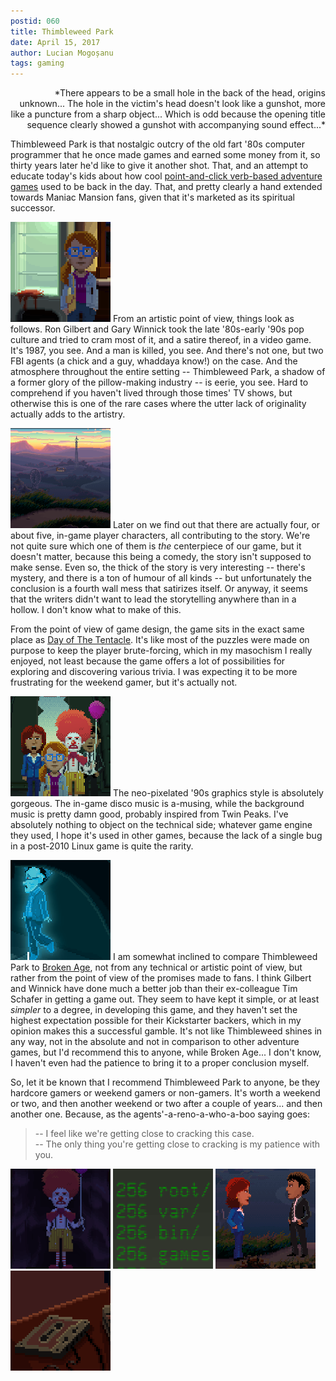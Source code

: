```yaml
---
postid: 060
title: Thimbleweed Park
date: April 15, 2017
author: Lucian Mogoșanu
tags: gaming
---
```


<p style="text-align: right">*There appears to be a small hole in the
back of the head, origins unknown...  
The hole in the victim's head doesn't look like a gunshot,  
more like a puncture from a sharp object...  
Which is odd because the opening title sequence clearly showed a gunshot  
with accompanying sound effect...*</p>

Thimbleweed Park is that nostalgic outcry of the old fart '80s computer
programmer that he once made games and earned some money from it, so
thirty years later he'd like to give it another shot. That, and an
attempt to educate today's kids about how cool
[point-and-click verb-based adventure games][dott] used to be back in
the day. That, and pretty clearly a hand extended towards Maniac Mansion
fans, given that it's marketed as its spiritual successor.

<span class="imgleft"><a href="/uploads/2017/04/thimbleweed-01.png"> <img
class="thumb" src="/uploads/2017/04/thimbleweed-01-thumb.png"
title="She's a pixelated girl in a pixelated world..."
/></a></span>
From an artistic point of view, things look as follows. Ron Gilbert and
Gary Winnick took the late '80s-early '90s pop culture and tried to cram
most of it, and a satire thereof, in a video game. It's 1987, you
see. And a man is killed, you see. And there's not one, but two FBI
agents (a chick and a guy, whaddaya know!) on the case. And the
atmosphere throughout the entire setting -- Thimbleweed Park, a shadow
of a former glory of the pillow-making industry -- is eerie, you
see. Hard to comprehend if you haven't lived through those times' TV
shows, but otherwise this is one of the rare cases where the utter lack
of originality actually adds to the artistry.

<span class="imgright"><a href="/uploads/2017/04/thimbleweed-02.png"> <img
class="thumb" src="/uploads/2017/04/thimbleweed-02-thumb.png"
title="View's lookin' pretty nice."
/></a></span>
Later on we find out that there are actually four, or about five,
in-game player characters, all contributing to the story. We're not
quite sure which one of them is *the* centerpiece of our game, but it
doesn't matter, because this being a comedy, the story isn't supposed to
make sense. Even so, the thick of the story is very interesting --
there's mystery, and there is a ton of humour of all kinds -- but
unfortunately the conclusion is a fourth wall mess that satirizes
itself. Or anyway, it seems that the writers didn't want to lead the
storytelling anywhere than in a hollow. I don't know what to make of
this.

From the point of view of game design, the game sits in the exact same
place as [Day of The Tentacle][dott-again]. It's like most of the
puzzles were made on purpose to keep the player brute-forcing, which in
my masochism I really enjoyed, not least because the game offers a lot
of possibilities for exploring and discovering various trivia. I was
expecting it to be more frustrating for the weekend gamer, but it's
actually not.

<span class="imgleft"><a href="/uploads/2017/04/thimbleweed-03.png"> <img
class="thumb" src="/uploads/2017/04/thimbleweed-03-thumb.png"
title="The gang."
/></a></span>
The neo-pixelated '90s graphics style is absolutely gorgeous. The
in-game disco music is a-musing, while the background music is pretty
damn good, probably inspired from Twin Peaks. I've absolutely nothing to
object on the technical side; whatever game engine they used, I hope
it's used in other games, because the lack of a single bug in a
post-2010 Linux game is quite the rarity.

<span class="imgright"><a href="/uploads/2017/04/thimbleweed-04.png"> <img
class="thumb" src="/uploads/2017/04/thimbleweed-04-thumb.png"
title="The stray ghost."
/></a></span>
I am somewhat inclined to compare Thimbleweed Park to
[Broken Age][broken-age], not from any technical or artistic point of
view, but rather from the point of view of the promises made to fans. I
think Gilbert and Winnick have done much a better job than their
ex-colleague Tim Schafer in getting a game out. They seem to have kept
it simple, or at least *simpler* to a degree, in developing this game,
and they haven't set the highest expectation possible for their
Kickstarter backers, which in my opinion makes this a successful
gamble. It's not like Thimbleweed shines in any way, not in the absolute
and not in comparison to other adventure games, but I'd recommend this
to anyone, while Broken Age... I don't know, I haven't even had the
patience to bring it to a proper conclusion myself.

So, let it be known that I recommend Thimbleweed Park to anyone, be they
hardcore gamers or weekend gamers or non-gamers. It's worth a weekend or
two, and then another weekend or two after a couple of years... and then
another one. Because, as the agents'-a-reno-a-who-a-boo saying goes:

> \-- I feel like we're getting close to cracking this case.  
> \-- The only thing you're getting close to cracking is my patience with
> you.

<span><a href="/uploads/2017/04/thimbleweed-05.png"> <img
class="thumb" src="/uploads/2017/04/thimbleweed-05-thumb.png"
title="Ransome the uncensoredly fuckin' clown."/></a></span>
<span><a href="/uploads/2017/04/thimbleweed-06.png"> <img
class="thumb" src="/uploads/2017/04/thimbleweed-06-thumb.png"
title="A proper *nix box."/></a></span>
<span><a href="/uploads/2017/04/thimbleweed-07.png"> <img
class="thumb" src="/uploads/2017/04/thimbleweed-07-thumb.png"
title="Back before sexism was a thing."/></a></span>  
<span><a href="/uploads/2017/04/thimbleweed-08.png"> <img
class="thumb" src="/uploads/2017/04/thimbleweed-08-thumb.png"
title="Insecure one-time pad."/></a></span>

[dott]: /posts/y03/051-day-of-the-tentacle.html#fn6
[dott-again]: /posts/y03/051-day-of-the-tentacle.html
[broken-age]: /posts/y00/024-broken-age.html
